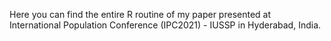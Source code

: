Here you can find the entire R routine of my paper presented at International Population Conference (IPC2021) - IUSSP in Hyderabad, India.
